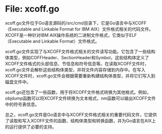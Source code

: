 # File: xcoff.go

xcoff.go文件位于Go语言源码的/src/cmd目录下，它是Go语言中与XCOFF（Executable and Linkable Format for IBM AIX）文件格式相关的代码文件。XCOFF是一种针对IBM AIX操作系统的二进制文件格式，它类似于ELF（Executable and Linkable Format）文件格式。

xcoff.go文件实现了与XCOFF文件格式相关的文件读写功能。它包含了一些结构体类型，例如COFFHeader、SectionHeader和Symbol，这些结构体定义了XCOFF文件格式的头部信息、节信息和符号信息等。在读取XCOFF文件时，xcoff.go文件会解析这些结构体类型，并将文件内容存储到内存中。在写入XCOFF文件时，xcoff.go文件会根据需要重新构建结构体类型，并将它们写入到磁盘文件中。

xcoff.go还包含了一些函数，用于将XCOFF文件格式转换为其他格式。例如，objdump函数可以将XCOFF文件转换为文本格式，nm函数可以输出XCOFF文件中的符号表信息。

总之，xcoff.go文件是Go语言中与XCOFF文件格式相关的重要代码文件，它提供了读取和写入XCOFF文件的函数、结构体类型和转换函数，并为Go语言在AIX上的运行提供了必要的支持。

